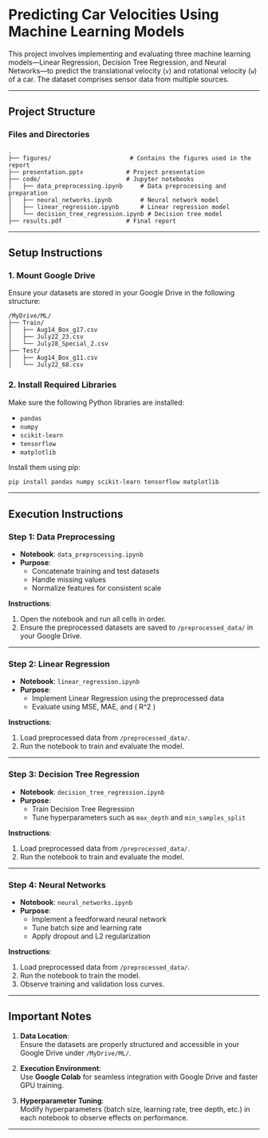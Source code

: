 # **Predicting Car Velocities Using Machine Learning Models**

This project involves implementing and evaluating three machine learning models—Linear Regression, Decision Tree Regression, and Neural Networks—to predict the translational velocity (`v`) and rotational velocity (`w`) of a car. The dataset comprises sensor data from multiple sources.

---

## **Project Structure**

### **Files and Directories**

```
.
├── figures/                      # Contains the figures used in the report
├── presentation.pptx            # Project presentation
├── code/                        # Jupyter notebooks
│   ├── data_preprocessing.ipynb     # Data preprocessing and preparation
│   ├── neural_networks.ipynb        # Neural network model
│   ├── linear_regression.ipynb      # Linear regression model
│   └── decision_tree_regression.ipynb # Decision tree model
├── results.pdf                  # Final report
```

---

## **Setup Instructions**

### **1. Mount Google Drive**

Ensure your datasets are stored in your Google Drive in the following structure:

```
/MyDrive/ML/
├── Train/
│   ├── Aug14_Box_g17.csv
│   ├── July22_23.csv
│   └── July28_Special_2.csv
├── Test/
│   ├── Aug14_Box_g11.csv
│   └── July22_68.csv
```

### **2. Install Required Libraries**

Make sure the following Python libraries are installed:

- `pandas`
- `numpy`
- `scikit-learn`
- `tensorflow`
- `matplotlib`

Install them using pip:

```bash
pip install pandas numpy scikit-learn tensorflow matplotlib
```

---

## **Execution Instructions**

### **Step 1: Data Preprocessing**

- **Notebook**: `data_preprocessing.ipynb`
- **Purpose**:  
  - Concatenate training and test datasets  
  - Handle missing values  
  - Normalize features for consistent scale

**Instructions**:
1. Open the notebook and run all cells in order.
2. Ensure the preprocessed datasets are saved to `/preprocessed_data/` in your Google Drive.

---

### **Step 2: Linear Regression**

- **Notebook**: `linear_regression.ipynb`
- **Purpose**:
  - Implement Linear Regression using the preprocessed data  
  - Evaluate using MSE, MAE, and \( R^2 \)

**Instructions**:
1. Load preprocessed data from `/preprocessed_data/`.
2. Run the notebook to train and evaluate the model.

---

### **Step 3: Decision Tree Regression**

- **Notebook**: `decision_tree_regression.ipynb`
- **Purpose**:
  - Train Decision Tree Regression  
  - Tune hyperparameters such as `max_depth` and `min_samples_split`

**Instructions**:
1. Load preprocessed data from `/preprocessed_data/`.
2. Run the notebook to train and evaluate the model.

---

### **Step 4: Neural Networks**

- **Notebook**: `neural_networks.ipynb`
- **Purpose**:
  - Implement a feedforward neural network  
  - Tune batch size and learning rate  
  - Apply dropout and L2 regularization

**Instructions**:
1. Load preprocessed data from `/preprocessed_data/`.
2. Run the notebook to train the model.
3. Observe training and validation loss curves.

---

## **Important Notes**

1. **Data Location**:  
   Ensure the datasets are properly structured and accessible in your Google Drive under `/MyDrive/ML/`.

2. **Execution Environment**:  
   Use **Google Colab** for seamless integration with Google Drive and faster GPU training.

3. **Hyperparameter Tuning**:  
   Modify hyperparameters (batch size, learning rate, tree depth, etc.) in each notebook to observe effects on performance.

---
